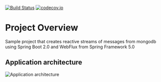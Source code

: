 [![Build Status](https://travis-ci.org/AlexKbit/reactive-spring.svg?branch=develop)](https://travis-ci.org/AlexKbit/reactive-spring)
[![codecov.io](https://codecov.io/github/AlexKbit/reactive-spring/coverage.svg?branch=develop)](https://codecov.io/gh/AlexKbit/reactive-spring?branch=develop)

# Project Overview #
Sample project that creates reactive streams of messages from mongodb using Spring Boot 2.0 and WebFlux from Spring Framework 5.0

## Application architecture
<img alt="Application architecture" src="https://ndownloader.figshare.com/files/10395168/preview/10395168/preview.jpg">

